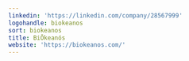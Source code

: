 ```yaml
---
linkedin: 'https://linkedin.com/company/28567999'
logohandle: biokeanos
sort: biokeanos
title: BiŌkeanós
website: 'https://biokeanos.com/'
---
```

